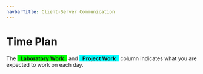 ```yaml
---
navbarTitle: Client-Server Communication
---
```


# Time Plan
The <span style="background-color: lime; display: inline-block; padding: 0 8px; font-weight: bold;">Laboratory Work</span> and <span style="background-color: aqua; display: inline-block; padding: 0 8px; font-weight: bold;">Project Work</span> column indicates what you are expected to work on each day. 

<TimePlan
	:startDate='new Date(2019, 7, 26)'
	:columns='[
		{key: "l", name: "Lectures", color: "orange"},
		{key: "s", name: "Lab sessions", color: "yellow"},
		{key: "lw", name: "Laboratory Work", color: "lime"},
		{key: "p", name: "Project Work", color: "aqua"},
		{key: "i", name: "Important", color: "red"},
	]'
	:rows='[
		// 35
		{},
		{s: "Group 1", l: "Introduction", lw: "Part 1"},
		{l: "Tutorial 1: Vue", lw: "Part 1"},
		{s: "Group 2", lw: "Part 1"},
		{lw: "Part 1"},
		{},
		{},
		// 36
		{lw: "Part 1"},
		{l: "Tutorial 2: Vue + Async", s: "Group 1", lw: "Part 2"},
		{lw: "Part 2"},
		{s: "Group 2", lw: "Part 2"},
		{lw: "Part 2"},
		{},
		{},
		// 37
		{lw: "Part 2"},
		{l: "Tutorial 3: REST in Express", s: "Group 1", p: "Part 1"},
		{p: "Part 1"},
		{s: "Group 2", p: "Part 2", i: "Inspera Exam Registration Opens"},
		{p: "Part 2"},
		{},
		{},
		// 38
		{p: "Part 2"},
		{l: "Tutorial 4: SPA Requests", s: "Group 1", p: "Part 3"},
		{p: "Part 3"},
		{s: "Group 2", p: "Part 3"},
		{p: "Part 3"},
		{},
		{},
		// 39
		{p: "Part 4"},
		{l: "Tutorial 5: Security", s: "Group 1", p: "Part 4"},
		{p: "Part 4"},
		{s: "Group 2", p: "Part 4"},
		{p: "Part 5"},
		{},
		{i: "Deadline Submit Project Report for Feedback"},
		// 40
		{p: "Part 5"},
		{l: "Tutorial 6: Repetition", s: "Group 1", p: "Part 5"},
		{p: "Part 6"},
		{s: "Group 2", p: "Part 6"},
		{p: "Part 6"},
		{i: "Inspera Exam Registration Closes"},
		{},
		// 41
		{p: "Part 7"},
		{l: "Guest Lecture?", s: "Group 1", l: "Guest Lecture?", p: "Part 7"},
		{p: "Part 7"},
		{s: "Group 2", p: "Part 7"},
		{p: "Part 7"},
		{},
		{},
		// 42
		{p: "Part 8", i: "Present Project Work"},
		{p: "Part 8", i: "Present Project Work, Inspera Exam"},
		{p: "Part 8", i: "Present Project Work"},
		{p: "Part 8", i: "Present Project Work"},
		{p: "Part 8", i: "Present Project Work"},
		{},
		{p: "Part 9", i: "Deadline Submit Project Work"},
	]'
/>
